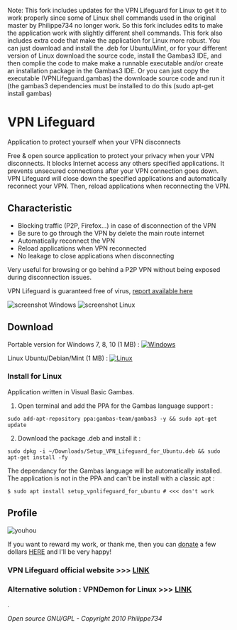 Note: This fork includes updates for the VPN Lifeguard for Linux to get it to work properly since some of Linux shell
       commands used in the original master by Philippe734 no longer work. So this fork includes edits to make the 
       application work with slightly different shell commands. This fork also includes extra code that make the application
       for Linux more robust. You can just download and install the .deb for Ubuntu/Mint, or for your different version of 
       Linux download the source code, install the Gambas3 IDE, and then complie the code to make make a runnable executable
       and/or create an installation package in the Gambas3 IDE. Or you can just copy the executable (VPNLifeguard.gambas) the 
       downloade source code and run it (the gambas3 dependencies must be installed to do this (sudo apt-get install gambas)
  
# VPN Lifeguard

Application to protect yourself when your VPN disconnects

Free & open source application to protect your privacy when your VPN disconnects. It blocks Internet access any others specified applications. It prevents unsecured connections after your VPN connection goes down. VPN Lifeguard will close down the specified applications and automatically reconnect your VPN. Then, reload applications when reconnecting the VPN.


## Characteristic
- Blocking traffic (P2P, Firefox...) in case of disconnection of the VPN
- Be sure to go through the VPN by delete the main route internet
- Automatically reconnect the VPN
- Reload applications when VPN reconnected
- No leakage to close applications when disconnecting

Very useful for browsing or go behind a P2P VPN without being exposed during disconnection issues.

VPN Lifeguard is guaranteed free of virus, [report available here](https://www.virustotal.com/fr/file/fd9ea19dabb0835c394bb7cc474a779a902697180357e6ffb18faff933c69bb7/analysis/1289253720/)


![screenshot Windows](https://cloud.githubusercontent.com/assets/24923693/21724985/c862e628-d436-11e6-8a80-de1ba45efb01.jpg)
![screenshot Linux](https://raw.github.com/t753/VPN-Lifeguard/master/Linux/1.0.4/VPN_Lifeguard_for_Linux.png)

## Download
Portable version for Windows 7, 8, 10 (1 MB) : [![Windows][2]][1]

  [1]: https://github.com/Philippe734/VPN-Lifeguard/raw/master/Windows/1.4.14/VpnLifeguard.zip
  [2]: https://cloud.githubusercontent.com/assets/24923693/21724562/26754b04-d435-11e6-9654-779c17c2ebcf.png

Linux Ubuntu/Debian/Mint (1 MB) : [![Linux][2]][3]

  [3]: https://github.com/t753/VPN-Lifeguard/raw/master/Linux/1.0.4/Setup_VPN_Lifeguard_for_Ubuntu.deb


### Install for Linux

Application written in Visual Basic Gambas. 

1. Open terminal and add the PPA for the Gambas language support :
  ```
  sudo add-apt-repository ppa:gambas-team/gambas3 -y && sudo apt-get update 
  ```
2. Download the package .deb and install it :
  ```
  sudo dpkg -i ~/Downloads/Setup_VPN_Lifeguard_for_Ubuntu.deb && sudo apt-get install -fy
  ```
The dependancy for the Gambas language will be automatically installed.
The application is not in the PPA and can't be install with a classic apt :
  ```
  $ sudo apt install setup_vpnlifeguard_for_ubuntu # <<< don't work
  ```

## Profile

![youhou](https://cloud.githubusercontent.com/assets/24923693/21691776/43084e80-d37a-11e6-9571-5c6c60c19964.gif)

If you want to reward my work, or thank me, then you can [donate](http://vpnlifeguard.blogspot.fr/p/faire-un-don.html) a few dollars [HERE](http://vpnlifeguard.blogspot.fr/p/faire-un-don.html) and I'll be very happy!

### VPN Lifeguard official website >>> [LINK](http://vpnlifeguard.blogspot.fr/p/english.html)
### Alternative solution : VPNDemon for Linux >>> [LINK](https://github.com/primaryobjects/vpndemon)

.

*Open source GNU/GPL - Copyright 2010 Philippe734*
